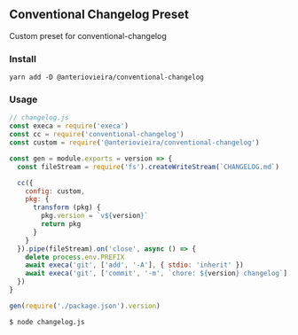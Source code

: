 ## Conventional Changelog Preset

Custom preset for conventional-changelog 

### Install

`yarn add -D @anteriovieira/conventional-changelog`

### Usage

```js
// changelog.js
const execa = require('execa')
const cc = require('conventional-changelog')
const custom = require('@anteriovieira/conventional-changelog')

const gen = module.exports = version => {
  const fileStream = require('fs').createWriteStream(`CHANGELOG.md`)

  cc({
    config: custom,
    pkg: {
      transform (pkg) {
        pkg.version = `v${version}`
        return pkg
      }
    }
  }).pipe(fileStream).on('close', async () => {
    delete process.env.PREFIX
    await execa('git', ['add', '-A'], { stdio: 'inherit' })
    await execa('git', ['commit', '-m', `chore: ${version} changelog`], { stdio: 'inherit' })
  })
}

gen(require('./package.json').version)
```

`$ node changelog.js`
